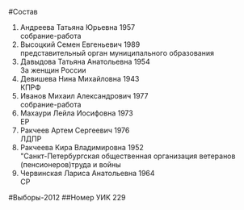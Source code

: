 #Состав
1. Андреева Татьяна Юрьевна 1957   
    собрание-работа
2. Высоцкий Семен Евгеньевич 1989   
    представительный орган муниципального образования
3. Давыдова Татьяна Анатольевна 1954   
    За женщин России
4. Девишева Нина Михайловна 1943   
    КПРФ
5. Иванов Михаил Александрович 1977   
    собрание-работа
6. Махаури Лейла Иосифовна 1973   
    ЕР
7. Ракчеев Артем Сергеевич 1976   
    ЛДПР
8. Ракчеева Кира Владимировна 1952   
    "Санкт-Петербургская общественная организация ветеранов (пенсионеров)труда и войны
9. Червинская Лариса Анатольевна 1964   
    СР

#Выборы-2012
##Номер УИК
229